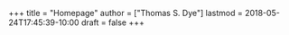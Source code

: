 +++
title = "Homepage"
author = ["Thomas S. Dye"]
lastmod = 2018-05-24T17:45:39-10:00
draft = false
+++

